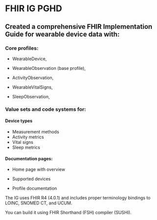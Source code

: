 # FHIR IG PGHD

## Created a comprehensive FHIR Implementation Guide for wearable device data with:


### Core profiles:

* WearableDevice,

* WearableObservation (base profile),

* ActivityObservation,

* WearableVitalSigns,

* SleepObservation,

### Value sets and code systems for:

#### Device types
  * Measurement methods
  * Activity metrics
  * Vital signs
  * Sleep metrics


#### Documentation pages:

  * Home page with overview
  
  * Supported devices
 
  * Profile documentation


The IG uses FHIR R4 (4.0.1) and includes proper terminology bindings to LOINC, SNOMED CT, and UCUM. 

You can build it using FHIR Shorthand (FSH) compiler (SUSHI).

